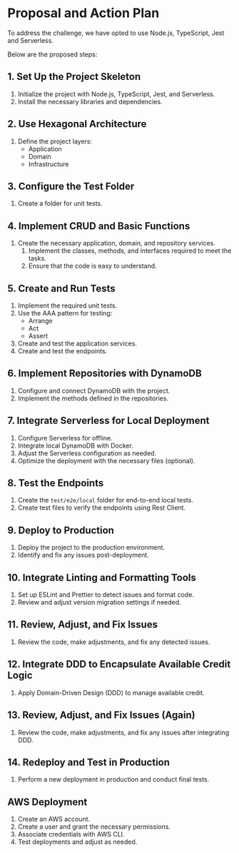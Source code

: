 # Proposal and Action Plan

To address the challenge, we have opted to use Node.js, TypeScript, Jest and Serverless.

Below are the proposed steps:

## 1. Set Up the Project Skeleton

1. Initialize the project with Node.js, TypeScript, Jest, and Serverless.
2. Install the necessary libraries and dependencies.

## 2. Use Hexagonal Architecture

1. Define the project layers:
   - Application
   - Domain
   - Infrastructure

## 3. Configure the Test Folder

1. Create a folder for unit tests.

## 4. Implement CRUD and Basic Functions

1. Create the necessary application, domain, and repository services.
   1. Implement the classes, methods, and interfaces required to meet the tasks.
   2. Ensure that the code is easy to understand.

## 5. Create and Run Tests

1. Implement the required unit tests.
2. Use the AAA pattern for testing:
   - Arrange
   - Act
   - Assert
3. Create and test the application services.
4. Create and test the endpoints.

## 6. Implement Repositories with DynamoDB

1. Configure and connect DynamoDB with the project.
2. Implement the methods defined in the repositories.

## 7. Integrate Serverless for Local Deployment

1. Configure Serverless for offline.
2. Integrate local DynamoDB with Docker.
3. Adjust the Serverless configuration as needed.
4. Optimize the deployment with the necessary files (optional).

## 8. Test the Endpoints

1. Create the `test/e2e/local` folder for end-to-end local tests.
2. Create test files to verify the endpoints using Rest Client.

## 9. Deploy to Production

1. Deploy the project to the production environment.
2. Identify and fix any issues post-deployment.

## 10. Integrate Linting and Formatting Tools

1. Set up ESLint and Prettier to detect issues and format code.
2. Review and adjust version migration settings if needed.

## 11. Review, Adjust, and Fix Issues

1. Review the code, make adjustments, and fix any detected issues.

## 12. Integrate DDD to Encapsulate Available Credit Logic

1. Apply Domain-Driven Design (DDD) to manage available credit.

## 13. Review, Adjust, and Fix Issues (Again)

1. Review the code, make adjustments, and fix any issues after integrating DDD.

## 14. Redeploy and Test in Production

1. Perform a new deployment in production and conduct final tests.

## AWS Deployment

1. Create an AWS account.
2. Create a user and grant the necessary permissions.
3. Associate credentials with AWS CLI.
4. Test deployments and adjust as needed.
